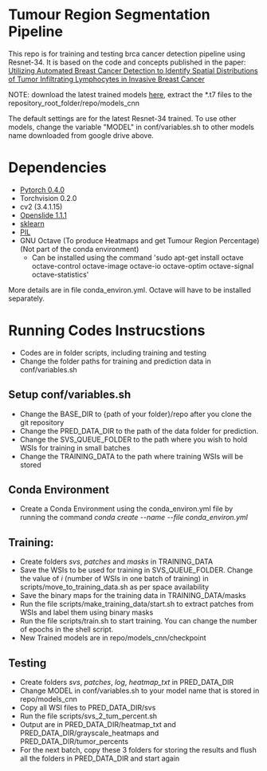 # Tumour Region Segmentation Pipeline

This repo is for training and testing brca cancer detection pipeline using Resnet-34. 
It is based on the code and concepts published in the paper: [Utilizing Automated Breast Cancer Detection to Identify Spatial Distributions of Tumor Infiltrating Lymphocytes in Invasive Breast Cancer](https://arxiv.org/abs/1905.10841)

NOTE: download the latest trained models [here](https://drive.google.com/drive/folders/1PuHSAmKTlZwCn3LYBan_Lj78ddW_ceG0?usp=sharing), extract the *.t7  files to the repository_root_folder/repo/models_cnn 

The default settings are for the latest Resnet-34 trained. To use other models, change the variable "MODEL" in conf/variables.sh to other models name downloaded from google drive above.

# Dependencies

 - [Pytorch 0.4.0](http://pytorch.org/)
 - Torchvision 0.2.0
 - cv2 (3.4.1.15)
 - [Openslide 1.1.1](https://openslide.org/api/python/)
 - [sklearn](https://scikit-learn.org/stable/)
 - [PIL](https://pillow.readthedocs.io/en/3.1.x/reference/Image.html)
 - GNU Octave (To produce Heatmaps and get Tumour Region Percentage) (Not part of the conda environment)
    - Can be installed using the command 'sudo apt-get install octave octave-control octave-image octave-io octave-optim octave-signal octave-statistics'
 
 More details are in file conda_environ.yml. Octave will have to be installed separately. 

# Running Codes Instrucstions
- Codes are in folder scripts, including training and testing
- Change the folder paths for training and prediction data in conf/variables.sh

## Setup conf/variables.sh
- Change the BASE_DIR to {path of your folder}/repo after you clone the git repository
- Change the PRED_DATA_DIR to the path of the data folder for prediction. 
- Change the SVS_QUEUE_FOLDER to the path where you wish to hold WSIs for training in small batches
- Change the TRAINING_DATA to the path where training WSIs will be stored

## Conda Environment
- Create a Conda Environment using the conda_environ.yml file by running the command *conda create --name <Env Name> --file conda_environ.yml*

## Training:
- Create folders *svs*, *patches* and *masks* in TRAINING_DATA
- Save the WSIs to be used for training in SVS_QUEUE_FOLDER. Change the value of *i* (number of WSIs in one batch of training) in scripts/move_to_training_data.sh as per space availability
- Save the binary maps for the training data in TRAINING_DATA/masks
- Run the file scripts/make_training_data/start.sh to extract patches from WSIs and label them using binary masks
- Run the file scripts/train.sh to start training. You can change the number of epochs in the shell script. 
- New Trained models are in repo/models_cnn/checkpoint

## Testing
- Create folders *svs*, *patches*, *log*, *heatmap_txt* in PRED_DATA_DIR
- Change MODEL in conf/variables.sh to your model name that is stored in repo/models_cnn
- Copy all WSI files to PRED_DATA_DIR/svs
- Run the file scripts/svs_2_tum_percent.sh
- Output are in PRED_DATA_DIR/heatmap_txt and PRED_DATA_DIR/grayscale_heatmaps and PRED_DATA_DIR/tumor_percents
- For the next batch, copy these 3 folders for storing the results and flush all the folders in PRED_DATA_DIR and start again